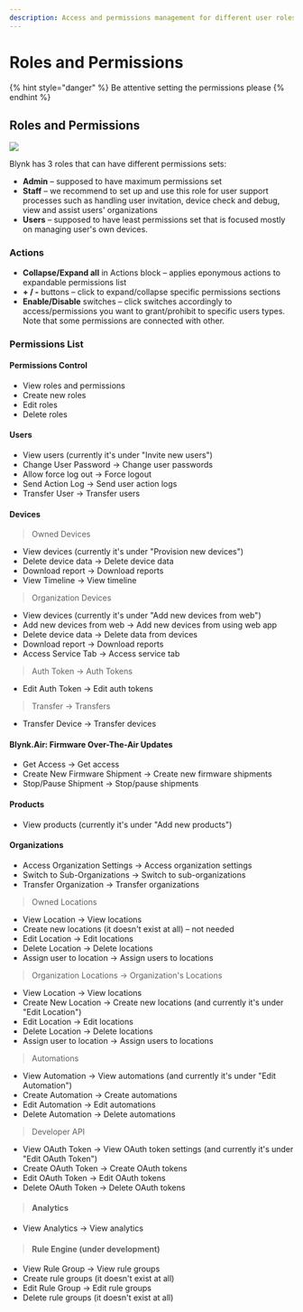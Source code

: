 ```yaml
---
description: Access and permissions management for different user roles
---
```


# Roles and Permissions

{% hint style="danger" %}
Be attentive setting the permissions please
{% endhint %}

## Roles and Permissions

![](../../../.gitbook/assets/roles_and_perms.gif)

Blynk has 3 roles that can have different permissions sets:

* **Admin** – supposed to have maximum permissions set
* **Staff** – we recommend to set up and use this role for user support processes such as handling user invitation, device check and debug, view and assist users' organizations
* **Users** – supposed to have least permissions set that is focused mostly on managing user's own devices.

### Actions

* **Collapse/Expand all** in Actions block – applies eponymous actions to expandable permissions list
* **+ / -** buttons – click to expand/collapse specific permissions sections
* **Enable/Disable** switches – click switches accordingly to access/permissions you want to grant/prohibit to specific users types. Note that some permissions are connected with other.

### Permissions List

#### Permissions Control

* View roles and permissions
* Create new roles
* Edit roles
* Delete roles

#### Users

* View users \(currently it's under "Invite new users"\)
* Change User Password -&gt; Change user passwords
* Allow force log out -&gt; Force logout
* Send Action Log -&gt; Send user action logs
* Transfer User -&gt; Transfer users

#### Devices

> Owned Devices

* View devices \(currently it's under "Provision new devices"\)
* Delete device data -&gt; Delete device data
* Download report -&gt; Download reports
* View Timeline -&gt; View timeline

> Organization Devices

* View devices \(currently it's under "Add new devices from web"\)
* Add new devices from web -&gt; Add new devices from using web app
* Delete device data -&gt; Delete data from devices
* Download report -&gt; Download reports
* Access Service Tab -&gt; Access service tab

> Auth Token -&gt; Auth Tokens

* Edit Auth Token -&gt; Edit auth tokens

> Transfer -&gt; Transfers

* Transfer Device -&gt; Transfer devices

#### Blynk.Air: Firmware Over-The-Air Updates

* Get Access -&gt; Get access
* Create New Firmware Shipment -&gt; Create new firmware shipments
* Stop/Pause Shipment -&gt; Stop/pause shipments

#### Products

* View products \(currently it's under "Add new products"\)

#### Organizations

* Access Organization Settings -&gt; Access organization settings
* Switch to Sub-Organizations -&gt; Switch to sub-organizations
* Transfer Organization -&gt; Transfer organizations

> Owned Locations

* View Location -&gt; View locations
* Create new locations \(it doesn't exist at all\) – not needed
* Edit Location -&gt; Edit locations
* Delete Location -&gt; Delete locations
* Assign user to location -&gt; Assign users to locations

> Organization Locations -&gt; Organization's Locations

* View Location -&gt; View locations
* Create New Location -&gt; Create new locations \(and currently it's under "Edit Location"\)
* Edit Location -&gt; Edit locations
* Delete Location -&gt; Delete locations
* Assign user to location -&gt; Assign users to locations

> Automations

* View Automation -&gt; View automations \(and currently it's under "Edit Automation"\)
* Create Automation -&gt; Create automations
* Edit Automation -&gt; Edit automations
* Delete Automation -&gt; Delete automations

> Developer API

* View OAuth Token -&gt; View OAuth token settings \(and currently it's under "Edit OAuth Token"\)
* Create OAuth Token -&gt; Create OAuth tokens
* Edit OAuth Token -&gt; Edit OAuth tokens
* Delete OAuth Token -&gt; Delete OAuth tokens

> #### Analytics

* View Analytics -&gt; View analytics

> #### Rule Engine \(under development\)

* View Rule Group -&gt; View rule groups
* Create rule groups \(it doesn't exist at all\)
* Edit Rule Group -&gt; Edit rule groups
* Delete rule groups \(it doesn't exist at all\)


